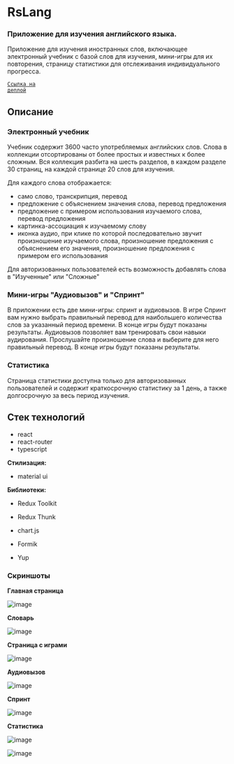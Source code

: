 # RsLang

### Приложение для изучения английского языка.

Приложение для изучения иностранных слов, включающее электронный учебник с базой слов для изучения, мини-игры для их повторения, страницу статистики для отслеживания индивидуального прогресса.

<code>[Ссылка на деплой](https://app-rs-lang.netlify.app/)</code>
 

## Описание

### Электронный учебник

Учебник содержит 3600 часто употребляемых английских слов. Слова в коллекции отсортированы от более простых и известных к более сложным. Вся коллекция разбита на шесть разделов, в каждом разделе 30 страниц, на каждой странице 20 слов для изучения.

Для каждого слова отображается:

* само слово, транскрипция, перевод
* предложение с объяснением значения слова, перевод предложения
* предложение с примером использования изучаемого слова, перевод предложения
* картинка-ассоциация к изучаемому слову
* иконка аудио, при клике по которой последовательно звучит произношение изучаемого слова, произношение предложения с объяснением его значения, произношение предложения с примером его использования

Для авторизованных пользователей есть возможность добавлять слова в "Изученные" или "Сложные"


### Мини-игры "Аудиовызов" и "Спринт"

В приложении есть две мини-игры: спринт и аудиовызов. 
В игре Спринт вам нужно выбрать правильный перевод для наибольшего количества слов за указанный период времени. В конце игры будут показаны результаты. 
Аудиовызов позволяет вам тренировать свои навыки аудирования. Прослушайте произношение слова и выберите для него правильный перевод. В конце игры будут показаны результаты.


### Статистика

Страница статистики доступна только для авторизованных пользователей и содержит краткосрочную статистику за 1 день, а также долгосрочную за весь период изучения.



## Стек технологий

* react
* react-router
* typescript

__Стилизация:__

* material ui

__Библиотеки:__ 

* Redux Toolkit

* Redux Thunk

* chart.js

* Formik

* Yup


### Скриншоты

__Главная страница__

![image](https://user-images.githubusercontent.com/66987410/190471715-2a2978b7-1375-4288-845d-cb8945842b9f.png)

__Словарь__

![image](https://user-images.githubusercontent.com/66987410/190472106-6b3ae703-8308-4f2f-8382-7679e8649ca5.png)

__Страница с играми__

![image](https://user-images.githubusercontent.com/66987410/190472206-0fd5aa80-8904-4190-9887-20f7d0bb4d7b.png)


__Аудиовызов__

![image](https://user-images.githubusercontent.com/66987410/190472337-32e55fee-a651-46c5-8197-bd24138e231f.png)

__Спринт__

![image](https://user-images.githubusercontent.com/66987410/190472458-c9a25840-888a-4720-bf42-737fcc420987.png)

__Статистика__

![image](https://user-images.githubusercontent.com/66987410/190472816-41d17638-a369-4728-91d7-42ac6979bad5.png)


![image](https://user-images.githubusercontent.com/66987410/190472928-adef9efa-5800-4610-8223-4b34f967346b.png)





